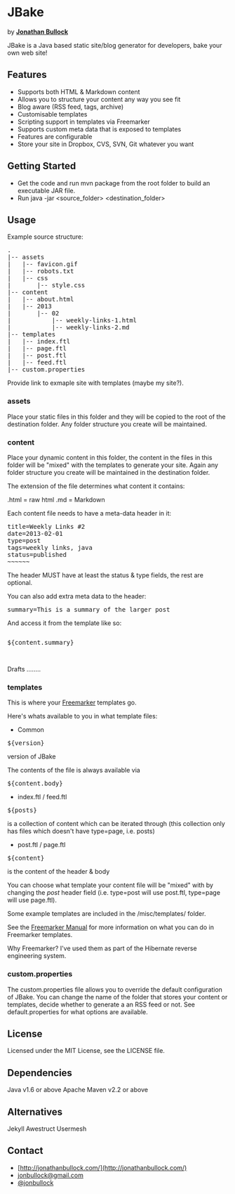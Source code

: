 # JBake

by **[Jonathan Bullock](http://jonathanbullock.com/)**

JBake is a Java based static site/blog generator for developers, bake your own web site!

## Features

- Supports both HTML & Markdown content
- Allows you to structure your content any way you see fit
- Blog aware (RSS feed, tags, archive)
- Customisable templates
- Scripting support in templates via Freemarker
- Supports custom meta data that is exposed to templates
- Features are configurable
- Store your site in Dropbox, CVS, SVN, Git whatever you want

## Getting Started

- Get the code and run mvn package from the root folder to build an executable JAR file.
- Run java -jar <jarfile> <source_folder> <destination_folder>

## Usage

Example source structure:

<pre>
.
|-- assets
|   |-- favicon.gif
|   |-- robots.txt
|   |-- css
|       |-- style.css
|-- content
|   |-- about.html
|   |-- 2013
|       |-- 02 
|           |-- weekly-links-1.html
|           |-- weekly-links-2.md
|-- templates
|   |-- index.ftl
|   |-- page.ftl
|   |-- post.ftl
|   |-- feed.ftl
|-- custom.properties
</pre>

Provide link to exmaple site with templates (maybe my site?).

### assets

Place your static files in this folder and they will be copied to the root of the destination folder. Any folder structure you create will be maintained.

### content

Place your dynamic content in this folder, the content in the files in this folder will be "mixed" with the templates to generate your site. Again any folder structure you create will be maintained in the destination folder.

The extension of the file determines what content it contains:

.html = raw html
.md = Markdown

Each content file needs to have a meta-data header in it:

<pre>
title=Weekly Links #2
date=2013-02-01
type=post
tags=weekly links, java
status=published
~~~~~~
</pre>

The header MUST have at least the status & type fields, the rest are optional.

You can also add extra meta data to the header:

<pre>
summary=This is a summary of the larger post
</pre>

And access it from the template like so:

<pre>
<p>${content.summary}</p>
</pre>

Drafts ........

### templates

This is where your [Freemarker](http://freemarker.sourceforge.net) templates go.

Here's whats available to you in what template files:

- Common

<pre>${version}</pre> version of JBake

The contents of the file is always available via <pre>${content.body}</pre>

- index.ftl / feed.ftl

<pre>${posts}</pre> is a collection of content which can be iterated through (this collection only has files which doesn't have type=page, i.e. posts)

- post.ftl / page.ftl

<pre>${content}</pre> is the content of the header & body

You can choose what template your content file will be "mixed" with by changing the *post* header field (i.e. type=post will use post.ftl, type=page will use page.ftl).

Some example templates are included in the /misc/templates/ folder.

See the 
[Freemarker Manual](http://freemarker.sourceforge.net/docs/index.html) for more information on what you can do in Freemarker templates.

Why Freemarker? I've used them as part of the Hibernate reverse engineering system.

### custom.properties

The custom.properties file allows you to override the default configuration of JBake. You can change the name of the folder that stores your content or templates, decide whether to generate a an RSS feed or not. See default.properties for what options are available.

## License

Licensed under the MIT License, see the LICENSE file.

## Dependencies

Java v1.6 or above
Apache Maven v2.2 or above

## Alternatives

Jekyll
Awestruct
Usermesh

## Contact

- [http://jonathanbullock.com/](http://jonathanbullock.com/)
- [jonbullock@gmail.com](jonbullock@gmail.com)
- [@jonbullock](http://twitter.com/jonbullock)
